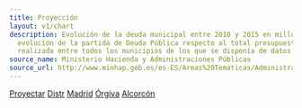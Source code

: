 ```yaml
---
title: Proyección
layout: v1/chart
description: Evolución de la deuda municipal entre 2010 y 2015 en millones de € y
  evolución de la partida de Deuda Pública respecto al total presupuestado. Media
  realizada entre todos los municipios de los que se disponía de datos.
source_name: Ministerio Hacienda y Administraciones Públicas
source_url: http://www.minhap.gob.es/es-ES/Areas%20Tematicas/Administracion%20Electronica/OVEELL/Paginas/DeudaViva.aspx
---
```


<div id="debtProjection" data-chart-container="debtProjection" width="100%"
data-chart-data-url="/charts/debt-projection.csv"></div>

<a href="#" data-action="renderProjection">Proyectar</a>
<a href="#" data-action="renderDebtProjectionDistribution">Distr</a>
<a href="#" data-municipality="28079">Madrid</a>
<a href="#" data-municipality="18147">Órgiva</a>
<a href="#" data-municipality="28007">Alcorcón</a>
